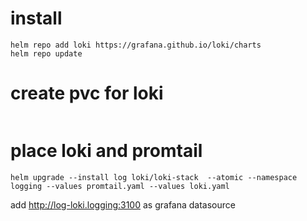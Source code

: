 # install 
```
helm repo add loki https://grafana.github.io/loki/charts
helm repo update
```

# create pvc for loki
```

```

# place loki and promtail
```
helm upgrade --install log loki/loki-stack  --atomic --namespace logging --values promtail.yaml --values loki.yaml 

```

add http://log-loki.logging:3100 as grafana datasource
